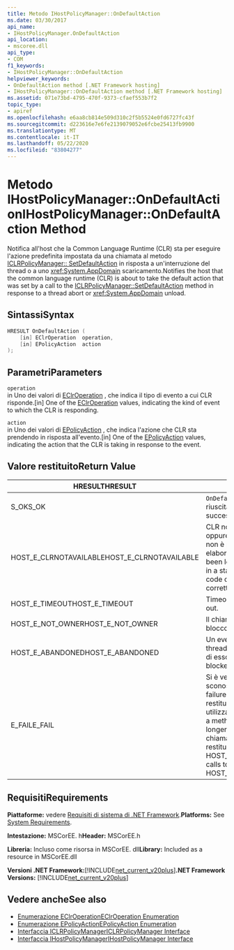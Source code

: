 ```yaml
---
title: Metodo IHostPolicyManager::OnDefaultAction
ms.date: 03/30/2017
api_name:
- IHostPolicyManager.OnDefaultAction
api_location:
- mscoree.dll
api_type:
- COM
f1_keywords:
- IHostPolicyManager::OnDefaultAction
helpviewer_keywords:
- OnDefaultAction method [.NET Framework hosting]
- IHostPolicyManager::OnDefaultAction method [.NET Framework hosting]
ms.assetid: 071e73bd-4795-470f-9373-cfaef553b7f2
topic_type:
- apiref
ms.openlocfilehash: e6aa8cb814e509d310c2f5b5524e0fd6727fc43f
ms.sourcegitcommit: d223616e7e6fe2139079052e6fcbe25413fb9900
ms.translationtype: MT
ms.contentlocale: it-IT
ms.lasthandoff: 05/22/2020
ms.locfileid: "83804277"
---
```

# <a name="ihostpolicymanagerondefaultaction-method"></a><span data-ttu-id="e5818-102">Metodo IHostPolicyManager::OnDefaultAction</span><span class="sxs-lookup"><span data-stu-id="e5818-102">IHostPolicyManager::OnDefaultAction Method</span></span>
<span data-ttu-id="e5818-103">Notifica all'host che la Common Language Runtime (CLR) sta per eseguire l'azione predefinita impostata da una chiamata al metodo [ICLRPolicyManager:: SetDefaultAction](iclrpolicymanager-setdefaultaction-method.md) in risposta a un'interruzione del thread o a uno <xref:System.AppDomain> scaricamento.</span><span class="sxs-lookup"><span data-stu-id="e5818-103">Notifies the host that the common language runtime (CLR) is about to take the default action that was set by a call to the [ICLRPolicyManager::SetDefaultAction](iclrpolicymanager-setdefaultaction-method.md) method in response to a thread abort or <xref:System.AppDomain> unload.</span></span>  
  
## <a name="syntax"></a><span data-ttu-id="e5818-104">Sintassi</span><span class="sxs-lookup"><span data-stu-id="e5818-104">Syntax</span></span>  
  
```cpp  
HRESULT OnDefaultAction (  
    [in] EClrOperation  operation,
    [in] EPolicyAction  action  
);  
```  
  
## <a name="parameters"></a><span data-ttu-id="e5818-105">Parametri</span><span class="sxs-lookup"><span data-stu-id="e5818-105">Parameters</span></span>  
 `operation`  
 <span data-ttu-id="e5818-106">in Uno dei valori di [EClrOperation](eclroperation-enumeration.md) , che indica il tipo di evento a cui CLR risponde.</span><span class="sxs-lookup"><span data-stu-id="e5818-106">[in] One of the [EClrOperation](eclroperation-enumeration.md) values, indicating the kind of event to which the CLR is responding.</span></span>  
  
 `action`  
 <span data-ttu-id="e5818-107">in Uno dei valori di [EPolicyAction](epolicyaction-enumeration.md) , che indica l'azione che CLR sta prendendo in risposta all'evento.</span><span class="sxs-lookup"><span data-stu-id="e5818-107">[in] One of the [EPolicyAction](epolicyaction-enumeration.md) values, indicating the action that the CLR is taking in response to the event.</span></span>  
  
## <a name="return-value"></a><span data-ttu-id="e5818-108">Valore restituito</span><span class="sxs-lookup"><span data-stu-id="e5818-108">Return Value</span></span>  
  
|<span data-ttu-id="e5818-109">HRESULT</span><span class="sxs-lookup"><span data-stu-id="e5818-109">HRESULT</span></span>|<span data-ttu-id="e5818-110">Descrizione</span><span class="sxs-lookup"><span data-stu-id="e5818-110">Description</span></span>|  
|-------------|-----------------|  
|<span data-ttu-id="e5818-111">S_OK</span><span class="sxs-lookup"><span data-stu-id="e5818-111">S_OK</span></span>|<span data-ttu-id="e5818-112">`OnDefaultAction`la restituzione è riuscita.</span><span class="sxs-lookup"><span data-stu-id="e5818-112">`OnDefaultAction` returned successfully.</span></span>|  
|<span data-ttu-id="e5818-113">HOST_E_CLRNOTAVAILABLE</span><span class="sxs-lookup"><span data-stu-id="e5818-113">HOST_E_CLRNOTAVAILABLE</span></span>|<span data-ttu-id="e5818-114">CLR non è stato caricato in un processo oppure CLR si trova in uno stato in cui non è possibile eseguire codice gestito o elaborare la chiamata.</span><span class="sxs-lookup"><span data-stu-id="e5818-114">The CLR has not been loaded into a process, or the CLR is in a state in which it cannot run managed code or process the call.</span></span> <span data-ttu-id="e5818-115">correttamente</span><span class="sxs-lookup"><span data-stu-id="e5818-115">successfully</span></span>|  
|<span data-ttu-id="e5818-116">HOST_E_TIMEOUT</span><span class="sxs-lookup"><span data-stu-id="e5818-116">HOST_E_TIMEOUT</span></span>|<span data-ttu-id="e5818-117">Timeout della chiamata.</span><span class="sxs-lookup"><span data-stu-id="e5818-117">The call timed out.</span></span>|  
|<span data-ttu-id="e5818-118">HOST_E_NOT_OWNER</span><span class="sxs-lookup"><span data-stu-id="e5818-118">HOST_E_NOT_OWNER</span></span>|<span data-ttu-id="e5818-119">Il chiamante non è il proprietario del blocco.</span><span class="sxs-lookup"><span data-stu-id="e5818-119">The caller does not own the lock.</span></span>|  
|<span data-ttu-id="e5818-120">HOST_E_ABANDONED</span><span class="sxs-lookup"><span data-stu-id="e5818-120">HOST_E_ABANDONED</span></span>|<span data-ttu-id="e5818-121">Un evento è stato annullato mentre un thread bloccato o Fiber era in attesa su di esso.</span><span class="sxs-lookup"><span data-stu-id="e5818-121">An event was canceled while a blocked thread or fiber was waiting on it.</span></span>|  
|<span data-ttu-id="e5818-122">E_FAIL</span><span class="sxs-lookup"><span data-stu-id="e5818-122">E_FAIL</span></span>|<span data-ttu-id="e5818-123">Si è verificato un errore irreversibile sconosciuto.</span><span class="sxs-lookup"><span data-stu-id="e5818-123">An unknown catastrophic failure occurred.</span></span> <span data-ttu-id="e5818-124">Quando un metodo restituisce E_FAIL, CLR non è più utilizzabile all'interno del processo.</span><span class="sxs-lookup"><span data-stu-id="e5818-124">When a method returns E_FAIL, the CLR is no longer usable within the process.</span></span> <span data-ttu-id="e5818-125">Le chiamate successive ai metodi di hosting restituiscono HOST_E_CLRNOTAVAILABLE.</span><span class="sxs-lookup"><span data-stu-id="e5818-125">Subsequent calls to hosting methods return HOST_E_CLRNOTAVAILABLE.</span></span>|  
  
## <a name="requirements"></a><span data-ttu-id="e5818-126">Requisiti</span><span class="sxs-lookup"><span data-stu-id="e5818-126">Requirements</span></span>  
 <span data-ttu-id="e5818-127">**Piattaforme:** vedere [Requisiti di sistema di .NET Framework](../../get-started/system-requirements.md).</span><span class="sxs-lookup"><span data-stu-id="e5818-127">**Platforms:** See [System Requirements](../../get-started/system-requirements.md).</span></span>  
  
 <span data-ttu-id="e5818-128">**Intestazione:** MSCorEE. h</span><span class="sxs-lookup"><span data-stu-id="e5818-128">**Header:** MSCorEE.h</span></span>  
  
 <span data-ttu-id="e5818-129">**Libreria:** Incluso come risorsa in MSCorEE. dll</span><span class="sxs-lookup"><span data-stu-id="e5818-129">**Library:** Included as a resource in MSCorEE.dll</span></span>  
  
 <span data-ttu-id="e5818-130">**Versioni .NET Framework:**[!INCLUDE[net_current_v20plus](../../../../includes/net-current-v20plus-md.md)]</span><span class="sxs-lookup"><span data-stu-id="e5818-130">**.NET Framework Versions:** [!INCLUDE[net_current_v20plus](../../../../includes/net-current-v20plus-md.md)]</span></span>  
  
## <a name="see-also"></a><span data-ttu-id="e5818-131">Vedere anche</span><span class="sxs-lookup"><span data-stu-id="e5818-131">See also</span></span>

- [<span data-ttu-id="e5818-132">Enumerazione EClrOperation</span><span class="sxs-lookup"><span data-stu-id="e5818-132">EClrOperation Enumeration</span></span>](eclroperation-enumeration.md)
- [<span data-ttu-id="e5818-133">Enumerazione EPolicyAction</span><span class="sxs-lookup"><span data-stu-id="e5818-133">EPolicyAction Enumeration</span></span>](epolicyaction-enumeration.md)
- [<span data-ttu-id="e5818-134">Interfaccia ICLRPolicyManager</span><span class="sxs-lookup"><span data-stu-id="e5818-134">ICLRPolicyManager Interface</span></span>](iclrpolicymanager-interface.md)
- [<span data-ttu-id="e5818-135">Interfaccia IHostPolicyManager</span><span class="sxs-lookup"><span data-stu-id="e5818-135">IHostPolicyManager Interface</span></span>](ihostpolicymanager-interface.md)
